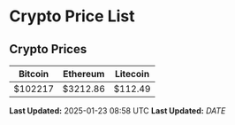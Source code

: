 # Crypto Price List

## Crypto Prices
| Bitcoin | Ethereum | Litecoin |
| ------- | -------- | -------- |
| $102217 | $3212.86 | $112.49 |
**Last Updated:** 2025-01-23 08:58 UTC
**Last Updated:** $DATE$
